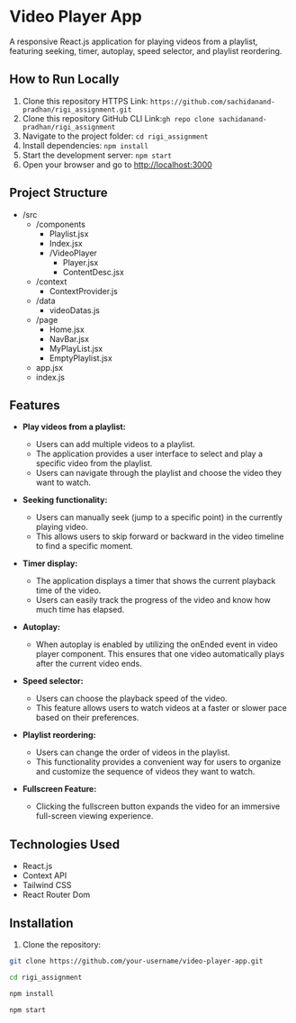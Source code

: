 # Video Player App

A responsive React.js application for playing videos from a playlist, featuring seeking, timer, autoplay, speed selector, and playlist reordering.

## How to Run Locally

1. Clone this repository HTTPS Link: `https://github.com/sachidanand-pradhan/rigi_assignment.git`
2. Clone this repository GitHub CLI Link:`gh repo clone sachidanand-pradhan/rigi_assignment`
3. Navigate to the project folder: `cd rigi_assignment`
4. Install dependencies: `npm install`
5. Start the development server: `npm start`
6. Open your browser and go to [http://localhost:3000](http://localhost:3000)

## Project Structure

- /src
  - /components
    - Playlist.jsx
    - Index.jsx
    - /VideoPlayer
      - Player.jsx
      - ContentDesc.jsx
  - /context
    - ContextProvider.js
  - /data
    - videoDatas.js
  - /page
    - Home.jsx
    - NavBar.jsx
    - MyPlayList.jsx
    - EmptyPlaylist.jsx
  - app.jsx
  - index.js

## Features

- **Play videos from a playlist:**
  - Users can add multiple videos to a playlist.
  - The application provides a user interface to select and play a specific video from the playlist.
  - Users can navigate through the playlist and choose the video they want to watch.

- **Seeking functionality:**
  - Users can manually seek (jump to a specific point) in the currently playing video.
  - This allows users to skip forward or backward in the video timeline to find a specific moment.

- **Timer display:**
  - The application displays a timer that shows the current playback time of the video.
  - Users can easily track the progress of the video and know how much time has elapsed.

- **Autoplay:**
  - When autoplay is enabled by utilizing the onEnded event in video player component. This ensures that one video automatically plays after the current video ends.

- **Speed selector:**
  - Users can choose the playback speed of the video.
  - This feature allows users to watch videos at a faster or slower pace based on their preferences.

- **Playlist reordering:**
  - Users can change the order of videos in the playlist.
  - This functionality provides a convenient way for users to organize and customize the sequence of videos they want to watch.

- **Fullscreen Feature:**
  - Clicking the fullscreen button expands the video for an immersive full-screen viewing experience.

## Technologies Used

- React.js
- Context API
- Tailwind CSS
- React Router Dom

## Installation

1. Clone the repository:

```bash
git clone https://github.com/your-username/video-player-app.git

```

```bash
cd rigi_assignment
```
```bash
npm install
```
```bash
npm start
```


